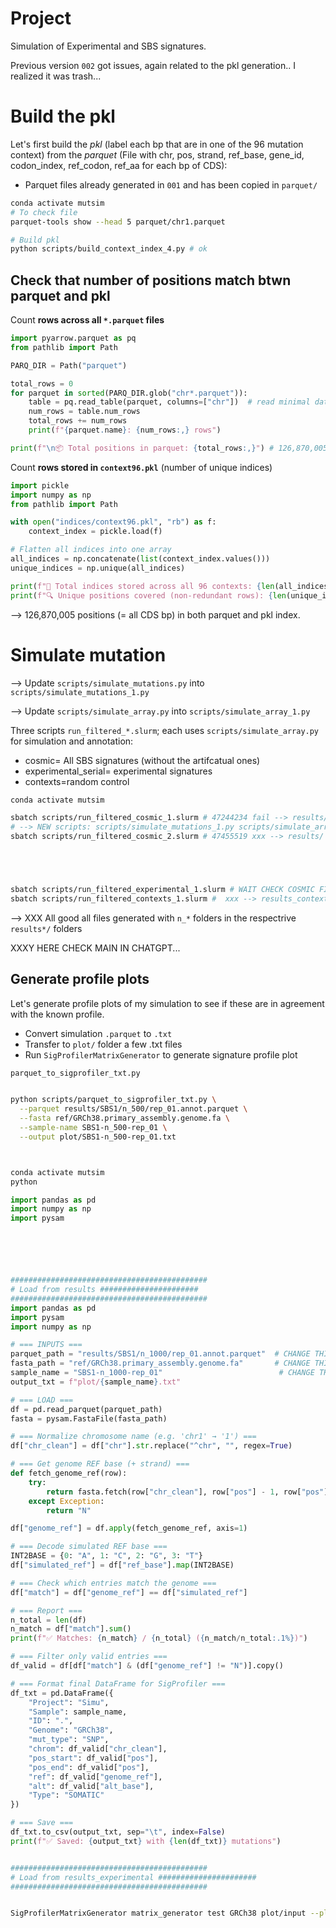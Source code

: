 # Project

Simulation of Experimental and SBS signatures.

Previous version `002` got issues, again related to the pkl generation.. I realized it was trash...





# Build the pkl 

Let's first build the *pkl* (label each bp that are in one of the 96 mutation context) from the *parquet* (File with chr, pos, strand, ref_base, gene_id, codon_index, ref_codon, ref_aa for each bp of CDS):
- Parquet files already generated in `001` and has been copied in `parquet/`


```bash
conda activate mutsim
# To check file
parquet-tools show --head 5 parquet/chr1.parquet 

# Build pkl
python scripts/build_context_index_4.py # ok
```



## Check that number of positions match btwn parquet and pkl


Count **rows across all `*.parquet` files**


```python
import pyarrow.parquet as pq
from pathlib import Path

PARQ_DIR = Path("parquet")  

total_rows = 0
for parquet in sorted(PARQ_DIR.glob("chr*.parquet")):
    table = pq.read_table(parquet, columns=["chr"])  # read minimal data
    num_rows = table.num_rows
    total_rows += num_rows
    print(f"{parquet.name}: {num_rows:,} rows")

print(f"\n📦 Total positions in parquet: {total_rows:,}") # 126,870,005
```


Count **rows stored in `context96.pkl`** (number of unique indices)


```python
import pickle
import numpy as np
from pathlib import Path

with open("indices/context96.pkl", "rb") as f:
    context_index = pickle.load(f)

# Flatten all indices into one array
all_indices = np.concatenate(list(context_index.values()))
unique_indices = np.unique(all_indices)

print(f"🧠 Total indices stored across all 96 contexts: {len(all_indices):,}") # 380,610,012
print(f"🔍 Unique positions covered (non-redundant rows): {len(unique_indices):,}") # 126,870,004
```

--> 126,870,005 positions (= all CDS bp) in both parquet and pkl index. 





# Simulate mutation

--> Update `scripts/simulate_mutations.py` into `scripts/simulate_mutations_1.py`

--> Update `scripts/simulate_array.py` into `scripts/simulate_array_1.py`

Three scripts `run_filtered_*.slurm`; each uses `scripts/simulate_array.py` for simulation and annotation:
- cosmic= All SBS signatures (without the artifcatual ones)
- experimental_serial= experimental signatures
- contexts=random control



```bash
conda activate mutsim

sbatch scripts/run_filtered_cosmic_1.slurm # 47244234 fail --> results/
# --> NEW scripts: scripts/simulate_mutations_1.py scripts/simulate_array_1.py
sbatch scripts/run_filtered_cosmic_2.slurm # 47455519 xxx --> results/





sbatch scripts/run_filtered_experimental_1.slurm # WAIT CHECK COSMIC FIRST xxx --> results_experimental/
sbatch scripts/run_filtered_contexts_1.slurm #  xxx --> results_contexts/


```

--> XXX All good all files generated with `n_*` folders in the respectrive `results*/` folders



XXXY HERE CHECK MAIN IN CHATGPT...








## Generate profile plots


Let's generate profile plots of my simulation to see if these are in agreement with the known profile.

- Convert simulation `.parquet` to `.txt`
- Transfer to `plot/` folder a few .txt files
- Run `SigProfilerMatrixGenerator` to generate signature profile plot 








```bash
parquet_to_sigprofiler_txt.py


python scripts/parquet_to_sigprofiler_txt.py \
  --parquet results/SBS1/n_500/rep_01.annot.parquet \
  --fasta ref/GRCh38.primary_assembly.genome.fa \
  --sample-name SBS1-n_500-rep_01 \
  --output plot/SBS1-n_500-rep_01.txt




```







```bash
conda activate mutsim
python
```
```python
import pandas as pd
import numpy as np
import pysam






############################################
# Load from results ######################
############################################
import pandas as pd
import pysam
import numpy as np

# === INPUTS ===
parquet_path = "results/SBS1/n_1000/rep_01.annot.parquet"  # CHANGE THIS
fasta_path = "ref/GRCh38.primary_assembly.genome.fa"       # CHANGE THIS
sample_name = "SBS1-n_1000-rep_01"                          # CHANGE THIS
output_txt = f"plot/{sample_name}.txt"

# === LOAD ===
df = pd.read_parquet(parquet_path)
fasta = pysam.FastaFile(fasta_path)

# === Normalize chromosome name (e.g. 'chr1' → '1') ===
df["chr_clean"] = df["chr"].str.replace("^chr", "", regex=True)

# === Get genome REF base (+ strand) ===
def fetch_genome_ref(row):
    try:
        return fasta.fetch(row["chr_clean"], row["pos"] - 1, row["pos"]).upper()
    except Exception:
        return "N"

df["genome_ref"] = df.apply(fetch_genome_ref, axis=1)

# === Decode simulated REF base ===
INT2BASE = {0: "A", 1: "C", 2: "G", 3: "T"}
df["simulated_ref"] = df["ref_base"].map(INT2BASE)

# === Check which entries match the genome ===
df["match"] = df["genome_ref"] == df["simulated_ref"]

# === Report ===
n_total = len(df)
n_match = df["match"].sum()
print(f"✅ Matches: {n_match} / {n_total} ({n_match/n_total:.1%})")

# === Filter only valid entries ===
df_valid = df[df["match"] & (df["genome_ref"] != "N")].copy()

# === Format final DataFrame for SigProfiler ===
df_txt = pd.DataFrame({
    "Project": "Simu",
    "Sample": sample_name,
    "ID": ".",
    "Genome": "GRCh38",
    "mut_type": "SNP",
    "chrom": df_valid["chr_clean"],
    "pos_start": df_valid["pos"],
    "pos_end": df_valid["pos"],
    "ref": df_valid["genome_ref"],
    "alt": df_valid["alt_base"],
    "Type": "SOMATIC"
})

# === Save ===
df_txt.to_csv(output_txt, sep="\t", index=False)
print(f"✅ Saved: {output_txt} with {len(df_txt)} mutations")


############################################
# Load from results_experimental ######################
############################################



```



```bash
SigProfilerMatrixGenerator matrix_generator test GRCh38 plot/input --plot=TRUE


```


